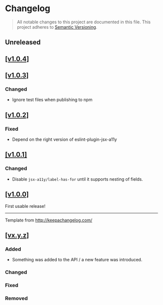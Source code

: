 # Changelog

> All notable changes to this project are documented in this file.
This project adheres to [Semantic Versioning](http://semver.org/spec/v2.0.0.html).

## Unreleased

## [[v1.0.4]](https://github.com/springload/eslint-config-springload/releases/tag/v1.0.4)

## [[v1.0.3]](https://github.com/springload/eslint-config-springload/releases/tag/v1.0.3)

### Changed

- Ignore test files when publishing to npm

## [[v1.0.2]](https://github.com/springload/eslint-config-springload/releases/tag/v1.0.2)

### Fixed

- Depend on the right version of eslint-plugin-jsx-a11y

## [[v1.0.1]](https://github.com/springload/eslint-config-springload/releases/tag/v1.0.1)

### Changed

- Disable `jsx-a11y/label-has-for` until it supports nesting of fields.

## [[v1.0.0]](https://github.com/springload/eslint-config-springload/releases/tag/v1.0.0)

First usable release!

-------------

Template from http://keepachangelog.com/

## [[vx.y.z]](https://github.com/springload/eslint-config-springload/releases/tag/x.y.z)

### Added

- Something was added to the API / a new feature was introduced.

### Changed

### Fixed

### Removed

